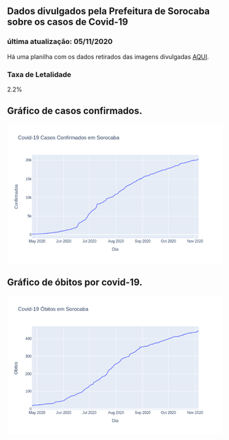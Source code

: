 ## Dados divulgados pela Prefeitura de Sorocaba sobre os casos de Covid-19
### última atualização: 05/11/2020

Há uma planilha com os dados retirados das imagens divulgadas [AQUI](https://github.com/lucas-koiti/covid19-sorocaba/blob/master/dados/planilha_csv/dados.csv).

### Taxa de Letalidade
2.2%

## Gráfico de casos confirmados.
<img src= "confirmados.png">

## Gráfico de óbitos por covid-19.
<img src= "obitos.png">
